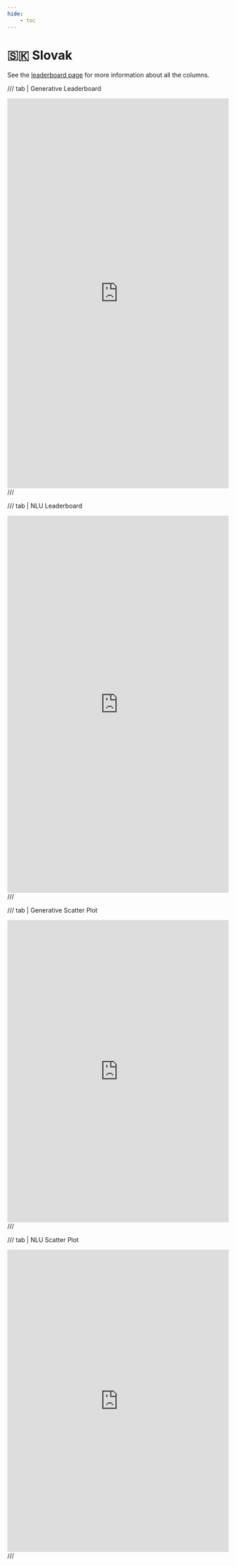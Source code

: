 ```yaml
---
hide:
    - toc
---
```

# 🇸🇰 Slovak

See the [leaderboard page](/leaderboards) for more information about all the columns.

/// tab | Generative Leaderboard
<iframe title="" aria-label="Table" id="datawrapper-chart-sPHNT" src="https://datawrapper.dwcdn.net/sPHNT" scrolling="no" frameborder="0" style="width: 0; min-width: 100% !important; border: none;" height="886" data-external="1"></iframe><script type="text/javascript">window.addEventListener("message",function(a){if(void 0!==a.data["datawrapper-height"]){var e=document.querySelectorAll("iframe");for(var t in a.data["datawrapper-height"])for(var r,i=0;r=e[i];i++)if(r.contentWindow===a.source){var d=a.data["datawrapper-height"][t]+"px";r.style.height=d}}});</script>
///

/// tab | NLU Leaderboard
<iframe title="" aria-label="Table" id="datawrapper-chart-xJonX" src="https://datawrapper.dwcdn.net/xJonX" scrolling="no" frameborder="0" style="width: 0; min-width: 100% !important; border: none;" height="857" data-external="1"></iframe><script type="text/javascript">window.addEventListener("message",function(a){if(void 0!==a.data["datawrapper-height"]){var e=document.querySelectorAll("iframe");for(var t in a.data["datawrapper-height"])for(var r,i=0;r=e[i];i++)if(r.contentWindow===a.source){var d=a.data["datawrapper-height"][t]+"px";r.style.height=d}}});</script>
///

/// tab | Generative Scatter Plot
<iframe title="Few-shot Performance of Generative Language Models on Slovak Tasks by Model Size" aria-label="Scatter Plot" id="datawrapper-chart-2NevI" src="https://datawrapper.dwcdn.net/2NevI" scrolling="no" frameborder="0" style="width: 0; min-width: 100% !important; border: none;" height="687" data-external="1"></iframe><script type="text/javascript">window.addEventListener("message",function(a){if(void 0!==a.data["datawrapper-height"]){var e=document.querySelectorAll("iframe");for(var t in a.data["datawrapper-height"])for(var r,i=0;r=e[i];i++)if(r.contentWindow===a.source){var d=a.data["datawrapper-height"][t]+"px";r.style.height=d}}});</script>
///

/// tab | NLU Scatter Plot
<iframe title="Few-shot Performance of Language Models on Slovak NLU Tasks by Model Size" aria-label="Scatter Plot" id="datawrapper-chart-OmvT7" src="https://datawrapper.dwcdn.net/OmvT7" scrolling="no" frameborder="0" style="width: 0; min-width: 100% !important; border: none;" height="687" data-external="1"></iframe><script type="text/javascript">window.addEventListener("message",function(a){if(void 0!==a.data["datawrapper-height"]){var e=document.querySelectorAll("iframe");for(var t in a.data["datawrapper-height"])for(var r,i=0;r=e[i];i++)if(r.contentWindow===a.source){var d=a.data["datawrapper-height"][t]+"px";r.style.height=d}}});</script>
///

<!-- This disables the requirement that all lines must be shorter than 88 characters -->
<!-- markdownlint-configure-file { "MD013": false } -->
